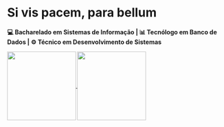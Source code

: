 # Si vis pacem, para bellum
<b>💻 Bacharelado em Sistemas de Informação | <b> 📊 Tecnólogo em Banco de Dados |<b> ⚙️ Técnico em Desenvolvimento de Sistemas 
<div>
    <a href="https://github.com/vikttorcostta">
        <img height=160 align="center" src="https://github-readme-stats.vercel.app/api?username=vikttorcostta&count_private=true&show_icons=true&theme=tokyonight&layout=compact" />
        <img height=160 align="center" src="https://github-readme-stats.vercel.app/api/top-langs?username=vikttorcostta&theme=tokyonight&layout=compact&langs_count=2000&card_width=320" />
    </a>
</div>
